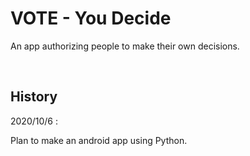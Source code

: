 # VOTE - You Decide
An app authorizing people to make their own decisions.

<br>

## History
2020/10/6 :

Plan to make an android app using Python.
